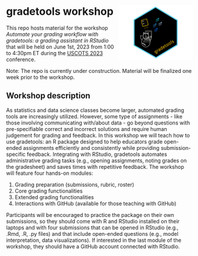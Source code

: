 # gradetools workshop  <img src='gradetools-logo.png' align="right" width="200" alt="a hex shaped logo with a cat in front of a laptop sending out paper planes and a notepad with A+ on it. The logo reads gradetools"/>


This repo hosts material for the workshop _Automate your grading workflow with gradetools: a grading assistant in RStudio_ that will be held on June 1st, 2023 from 1:00 to 4:30pm ET during the [USCOTS 2023](https://www.causeweb.org/cause/uscots/uscots23) conference.

Note: The repo is currently under construction. Material will be finalized one week prior to the workshop.

## Workshop description

As statistics and data science classes become larger, automated grading tools are increasingly utilized. However, some type of assignments - like those involving communicating with/about data - go beyond questions with pre-specifiable correct and incorrect solutions and require human judgement for grading and feedback. In this workshop we will teach how to use gradetools: an R package designed to help educators grade open-ended assignments efficiently and consistently while providing submission-specific feedback. Integrating with RStudio, gradetools automates administrative grading tasks (e.g., opening assignments, noting grades on the gradesheet) and saves times with repetitive feedback.
The workshop will feature four hands-on modules:

1. Grading preparation (submissions, rubric, roster)
2. Core grading functionalities
3. Extended grading functionalities
4. Interactions with GitHub (available for those teaching with GitHub)

Participants will be encouraged to practice the package on their own submissions, so they should come with R and RStudio installed on their laptops and with four submissions that can be opened in RStudio (e.g., .Rmd, .R, .py files) and that include open-ended questions (e.g., model interpretation, data visualizations). If interested in the last module of the workshop, they should have a GitHub account connected with RStudio. 
